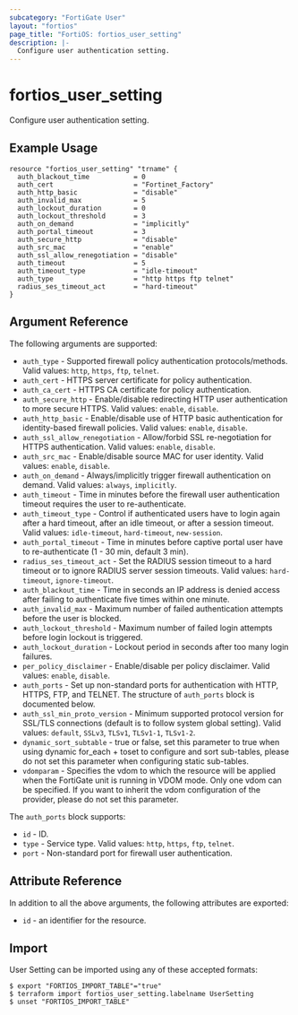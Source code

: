 ```yaml
---
subcategory: "FortiGate User"
layout: "fortios"
page_title: "FortiOS: fortios_user_setting"
description: |-
  Configure user authentication setting.
---
```


# fortios_user_setting
Configure user authentication setting.

## Example Usage

```hcl
resource "fortios_user_setting" "trname" {
  auth_blackout_time           = 0
  auth_cert                    = "Fortinet_Factory"
  auth_http_basic              = "disable"
  auth_invalid_max             = 5
  auth_lockout_duration        = 0
  auth_lockout_threshold       = 3
  auth_on_demand               = "implicitly"
  auth_portal_timeout          = 3
  auth_secure_http             = "disable"
  auth_src_mac                 = "enable"
  auth_ssl_allow_renegotiation = "disable"
  auth_timeout                 = 5
  auth_timeout_type            = "idle-timeout"
  auth_type                    = "http https ftp telnet"
  radius_ses_timeout_act       = "hard-timeout"
}
```

## Argument Reference

The following arguments are supported:

* `auth_type` - Supported firewall policy authentication protocols/methods. Valid values: `http`, `https`, `ftp`, `telnet`.
* `auth_cert` - HTTPS server certificate for policy authentication.
* `auth_ca_cert` - HTTPS CA certificate for policy authentication.
* `auth_secure_http` - Enable/disable redirecting HTTP user authentication to more secure HTTPS. Valid values: `enable`, `disable`.
* `auth_http_basic` - Enable/disable use of HTTP basic authentication for identity-based firewall policies. Valid values: `enable`, `disable`.
* `auth_ssl_allow_renegotiation` - Allow/forbid SSL re-negotiation for HTTPS authentication. Valid values: `enable`, `disable`.
* `auth_src_mac` - Enable/disable source MAC for user identity. Valid values: `enable`, `disable`.
* `auth_on_demand` - Always/implicitly trigger firewall authentication on demand. Valid values: `always`, `implicitly`.
* `auth_timeout` - Time in minutes before the firewall user authentication timeout requires the user to re-authenticate.
* `auth_timeout_type` - Control if authenticated users have to login again after a hard timeout, after an idle timeout, or after a session timeout. Valid values: `idle-timeout`, `hard-timeout`, `new-session`.
* `auth_portal_timeout` - Time in minutes before captive portal user have to re-authenticate (1 - 30 min, default 3 min).
* `radius_ses_timeout_act` - Set the RADIUS session timeout to a hard timeout or to ignore RADIUS server session timeouts. Valid values: `hard-timeout`, `ignore-timeout`.
* `auth_blackout_time` - Time in seconds an IP address is denied access after failing to authenticate five times within one minute.
* `auth_invalid_max` - Maximum number of failed authentication attempts before the user is blocked.
* `auth_lockout_threshold` - Maximum number of failed login attempts before login lockout is triggered.
* `auth_lockout_duration` - Lockout period in seconds after too many login failures.
* `per_policy_disclaimer` - Enable/disable per policy disclaimer. Valid values: `enable`, `disable`.
* `auth_ports` - Set up non-standard ports for authentication with HTTP, HTTPS, FTP, and TELNET. The structure of `auth_ports` block is documented below.
* `auth_ssl_min_proto_version` - Minimum supported protocol version for SSL/TLS connections (default is to follow system global setting). Valid values: `default`, `SSLv3`, `TLSv1`, `TLSv1-1`, `TLSv1-2`.
* `dynamic_sort_subtable` - true or false, set this parameter to true when using dynamic for_each + toset to configure and sort sub-tables, please do not set this parameter when configuring static sub-tables.
* `vdomparam` - Specifies the vdom to which the resource will be applied when the FortiGate unit is running in VDOM mode. Only one vdom can be specified. If you want to inherit the vdom configuration of the provider, please do not set this parameter.

The `auth_ports` block supports:

* `id` - ID.
* `type` - Service type. Valid values: `http`, `https`, `ftp`, `telnet`.
* `port` - Non-standard port for firewall user authentication.


## Attribute Reference

In addition to all the above arguments, the following attributes are exported:
* `id` - an identifier for the resource.

## Import

User Setting can be imported using any of these accepted formats:
```
$ export "FORTIOS_IMPORT_TABLE"="true"
$ terraform import fortios_user_setting.labelname UserSetting
$ unset "FORTIOS_IMPORT_TABLE"
```

